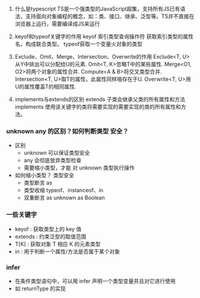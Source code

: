 1. 什么是typescript
TS是一个强类型的JavaScript超集，支持所有JS已有语法，支持面向对象编程的概念，如：类、接口、继承、泛型等。TS并不直接在浏览器上运行，需要编译成JS来运行

16. keyof和typeof关键字的作用
keyof 索引类型查询操作符 获取索引类型的属性名，构成联合类型。
typeof获取一个变量火对象的类型

17. Exclude、Omit、Merge、Intersection、Overwrite的作用
Exclude<T, U>从Y中排出可以分配给U的元素.
Omit<T, K>忽略T中的某些属性.
Merge<O1, O2>将两个对象的属性合并.
Compute<A & B>将交叉类型合并.
Intersection<T, U>取T的属性，此属性同样哦存在于U.
Overwrite<T, U>用U的属性覆盖T的相同属性.

19. implements与extends的区别
extends 子类会继承父类的所有属性和方法
implements 使用该关键字的类将需要实现的需要实现的类的所有属性和方法。


### unknown any 的区别？如何判断类型 安全？
  - 区别
    - unknown 可以保证类型安全
    - any 会彻底放弃类型检查
    - 需要缩小类型，才能 对 unknown 类型执行操作
  - 如何缩小类型？ 类型安全
    - 类型断言 as
    - 类型收缩 typeof、instanceof、in
    - 双重断言 as unknown as Boolean

### 一些关键字
  - keyof : 获取类型上的 key 值
  - extends : 约束泛型的取值范围
  - T[K] : 获取对象 T 相应 K 的元素类型
  - in : 用于判断一个属性/方法是否属于某个对象


### infer
  - 在条件类型语句中，可以用 infer 声明一个类型变量并且对它进行使用
  - 如 returnType 的实现